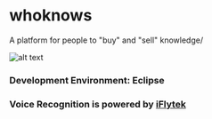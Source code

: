 # whoknows
A platform for people to "buy" and "sell" knowledge/

![alt text](https://github.com/tianrenz2/whoknows/blob/master/res/drawable-xhdpi/logo.png)

### Development Environment: Eclipse

### Voice Recognition is powered by [iFlytek](http://www.iflytek.com/en/)
